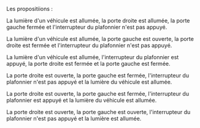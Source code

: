 Les propositiions :

La lumière d'un véhicule est allumée, la porte droite est allumée, la porte gauche fermée et l'interrupteur du plafonnier n'est pas appuyé.

La lumière d'un véhicule est allumée, la porte gauche est ouverte, la porte droite est fermée et l'interrupteur du plafonnier n'est pas appuyé.

La lumière d'un véhicule est allumée, l'interrupteur du plafonnier est appuyé, la porte droite est fermée et la porte gauche est fermée.

La porte droite est ouverte, la porte gauche est fermée, l'interrupteur du plafonnier n'est pas appuyé et la lumière du véhicule est allumée.

La porte droite est ouverte, la porte gauche est fermée, l'interrupteur du plafonnier est appuyé et la lumière du véhicule est allumée.

La porte droite est ouverte, la porte gauche est ouverte, l'interrupteur du plafonnier n'est pas appuyé et la lumière est allumée.